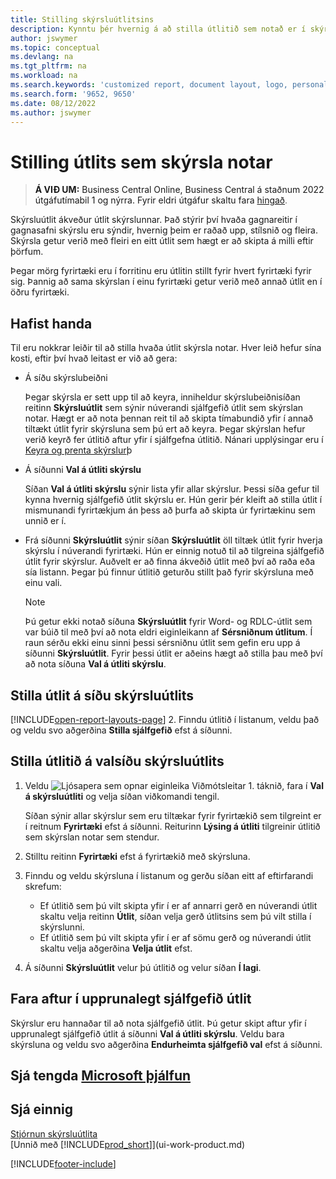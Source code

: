 ```yaml
---
title: Stilling skýrsluútlitsins
description: Kynntu þér hvernig á að stilla útlitið sem notað er í skýrslu við forskoðun og prentun.
author: jswymer
ms.topic: conceptual
ms.devlang: na
ms.tgt_pltfrm: na
ms.workload: na
ms.search.keywords: 'customized report, document layout, logo, personalize'
ms.search.form: '9652, 9650'
ms.date: 08/12/2022
ms.author: jswymer
---
```

# <a name="setting-the-layout-used-by-a-report" />Stilling útlits sem skýrsla notar

> **Á VIÐ UM:** Business Central Online, Business Central á staðnum 2022 útgáfutímabil 1 og nýrra. Fyrir eldri útgáfur skaltu fara [hingað](ui-how-change-layout-currently-used-report.md).

Skýrsluútlit ákveður útlit skýrslunnar. Það stýrir því hvaða gagnareitir í gagnasafni skýrslu eru sýndir, hvernig þeim er raðað upp, stílsnið og fleira. Skýrsla getur verið með fleiri en eitt útlit sem hægt er að skipta á milli eftir þörfum.

Þegar mörg fyrirtæki eru í forritinu eru útlitin stillt fyrir hvert fyrirtæki fyrir sig. Þannig að sama skýrslan í einu fyrirtæki getur verið með annað útlit en í öðru fyrirtæki.

## <a name="get-started" />Hafist handa

Til eru nokkrar leiðir til að stilla hvaða útlit skýrsla notar. Hver leið hefur sína kosti, eftir því hvað leitast er við að gera: 

- Á síðu skýrslubeiðni

  Þegar skýrsla er sett upp til að keyra, inniheldur skýrslubeiðnisíðan reitinn **Skýrsluútlit** sem sýnir núverandi sjálfgefið útlit sem skýrslan notar. Hægt er að nota þennan reit til að skipta tímabundið yfir í annað tiltækt útlit fyrir skýrsluna sem þú ert að keyra. Þegar skýrslan hefur verið keyrð fer útlitið aftur yfir í sjálfgefna útlitið. Nánari upplýsingar eru í [Keyra og prenta skýrslur](ui-work-report.md#switching-the-report-layout)þ

- Á síðunni **Val á útliti skýrslu**

  Síðan **Val á útliti skýrslu** sýnir lista yfir allar skýrslur. Þessi síða gefur til kynna hvernig sjálfgefið útlit skýrslu er. Hún gerir þér kleift að stilla útlit í mismunandi fyrirtækjum án þess að þurfa að skipta úr fyrirtækinu sem unnið er í.

- Frá síðunni **Skýrsluútlit** sýnir síðan **Skýrsluútlit** öll tiltæk útlit fyrir hverja skýrslu í núverandi fyrirtæki. Hún er einnig notuð til að tilgreina sjálfgefið útlit fyrir skýrslur. Auðvelt er að finna ákveðið útlit með því að raða eða sía listann. Þegar þú finnur útlitið geturðu stillt það fyrir skýrsluna með einu vali.

  > [!NOTE]
  > Þú getur ekki notað síðuna **Skýrsluútlit** fyrir Word- og RDLC-útlit sem var búið til með því að nota eldri eiginleikann af **Sérsniðnum útlitum**. Í raun sérðu ekki einu sinni þessi sérsniðnu útlit sem gefin eru upp á síðunni **Skýrsluútlit**. Fyrir þessi útlit er aðeins hægt að stilla þau með því að nota síðuna **Val á útliti skýrslu**.

## <a name="set-the-layout-from-the-report-layouts-page" />Stilla útlit á síðu skýrsluútlits

[!INCLUDE[open-report-layouts-page](includes/open-report-layouts-page.md)]
2. Finndu útlitið í listanum, veldu það og veldu svo aðgerðina **Stilla sjálfgefið** efst á síðunni.

## <a name="set-the-layout-from-report-layout-selection-page" />Stilla útlitið á valsíðu skýrsluútlits

1. Veldu ![Ljósapera sem opnar eiginleika Viðmótsleitar 1.](media/ui-search/search_small.png "Segðu mér hvað þú vilt gera") táknið, fara í **Val á skýrsluútliti** og velja síðan viðkomandi tengil.
  
   Síðan sýnir allar skýrslur sem eru tiltækar fyrir fyrirtækið sem tilgreint er í reitnum **Fyrirtæki** efst á síðunni. Reiturinn **Lýsing á útliti** tilgreinir útlitið sem skýrslan notar sem stendur.
2. Stilltu reitinn **Fyrirtæki** efst á fyrirtækið með skýrsluna.
3. Finndu og veldu skýrsluna í listanum og gerðu síðan eitt af eftirfarandi skrefum:

   - Ef útlitið sem þú vilt skipta yfir í er af annarri gerð en núverandi útlit skaltu velja reitinn **Útlit**, síðan velja gerð útlitsins sem þú vilt stilla í skýrslunni. 
   - Ef útlitið sem þú vilt skipta yfir í er af sömu gerð og núverandi útlit skaltu velja aðgerðina **Velja útlit** efst.

4. Á síðunni **Skýrsluútlit** velur þú útlitið og velur síðan **Í lagi**.

## <a name="revert-to-the-original-default-layout" />Fara aftur í upprunalegt sjálfgefið útlit

Skýrslur eru hannaðar til að nota sjálfgefið útlit. Þú getur skipt aftur yfir í upprunalegt sjálfgefið útlit á síðunni **Val á útliti skýrslu**. Veldu bara skýrsluna og veldu svo aðgerðina **Endurheimta sjálfgefið val** efst á síðunni.

## <a name="see-related-microsoft-trainingtrainingmoduleschange-documents-dynamics-365-business-centralindex" />Sjá tengda [Microsoft þjálfun](/training/modules/change-documents-dynamics-365-business-central/index)

## <a name="see-also" />Sjá einnig

[Stjórnun skýrsluútlita](ui-manage-report-layouts.md)  
[Unnið með [!INCLUDE[prod_short](includes/prod_short.md)]](ui-work-product.md)

[!INCLUDE[footer-include](includes/footer-banner.md)]
